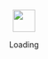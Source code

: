 <div align="center">
  <br><br><br><br>
  <a href="https://github.com/medeirosinacio">
    <img src="https://enterprise.github.com/assets/spinners/octocat-spinner-128-26a44333917854c6794d55eac947b1277fced54f1f60c5df5d93431db8753bc5.gif" width="40" height="40">
  </a>
  <p>Loading</p>
  <br><br><br><br>
</div>
